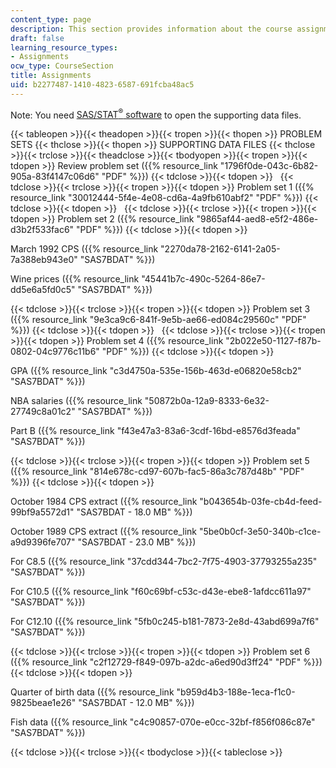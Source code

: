 ```yaml
---
content_type: page
description: This section provides information about the course assignments.
draft: false
learning_resource_types:
- Assignments
ocw_type: CourseSection
title: Assignments
uid: b2277487-1410-4823-6587-691fcba48ac5
---
```

Note: You need [SAS/STAT<sup>®</sup> software](https://www.sas.com/en_us/software/stat.html) to open the supporting data files.

{{< tableopen >}}{{< theadopen >}}{{< tropen >}}{{< thopen >}}
PROBLEM SETS
{{< thclose >}}{{< thopen >}}
SUPPORTING DATA FILES
{{< thclose >}}{{< trclose >}}{{< theadclose >}}{{< tbodyopen >}}{{< tropen >}}{{< tdopen >}}
Review problem set ({{% resource_link "1796f0de-043c-6b82-905a-83f4147c06d6" "PDF" %}})
{{< tdclose >}}{{< tdopen >}}
 
{{< tdclose >}}{{< trclose >}}{{< tropen >}}{{< tdopen >}}
Problem set 1 ({{% resource_link "30012444-5f4e-4e08-cd6a-4a9fb610abf2" "PDF" %}})
{{< tdclose >}}{{< tdopen >}}
 
{{< tdclose >}}{{< trclose >}}{{< tropen >}}{{< tdopen >}}
Problem set 2 ({{% resource_link "9865af44-aed8-e5f2-486e-d3b2f533fac6" "PDF" %}})
{{< tdclose >}}{{< tdopen >}}

March 1992 CPS ({{% resource_link "2270da78-2162-6141-2a05-7a388eb943e0" "SAS7BDAT" %}})

Wine prices ({{% resource_link "45441b7c-490c-5264-86e7-dd5e6a5fd0c5" "SAS7BDAT" %}})

{{< tdclose >}}{{< trclose >}}{{< tropen >}}{{< tdopen >}}
Problem set 3 ({{% resource_link "9e3ca9c6-841f-9e5b-ae66-ed084c29560c" "PDF" %}})
{{< tdclose >}}{{< tdopen >}}
 
{{< tdclose >}}{{< trclose >}}{{< tropen >}}{{< tdopen >}}
Problem set 4 ({{% resource_link "2b022e50-1127-f87b-0802-04c9776c11b6" "PDF" %}})
{{< tdclose >}}{{< tdopen >}}

GPA ({{% resource_link "c3d4750a-535e-156b-463d-e06820e58cb2" "SAS7BDAT" %}})

NBA salaries ({{% resource_link "50872b0a-12a9-8333-6e32-27749c8a01c2" "SAS7BDAT" %}})

Part B ({{% resource_link "f43e47a3-83a6-3cdf-16bd-e8576d3feada" "SAS7BDAT" %}})

{{< tdclose >}}{{< trclose >}}{{< tropen >}}{{< tdopen >}}
Problem set 5 ({{% resource_link "814e678c-cd97-607b-fac5-86a3c787d48b" "PDF" %}})
{{< tdclose >}}{{< tdopen >}}

October 1984 CPS extract ({{% resource_link "b043654b-03fe-cb4d-feed-99bf9a5572d1" "SAS7BDAT - 18.0 MB" %}})

October 1989 CPS extract ({{% resource_link "5be0b0cf-3e50-340b-c1ce-a9d9396fe707" "SAS7BDAT - 23.0 MB" %}})

For C8.5 ({{% resource_link "37cdd344-7bc2-7f75-4903-37793255a235" "SAS7BDAT" %}})

For C10.5 ({{% resource_link "f60c69bf-c53c-d43e-ebe8-1afdcc611a97" "SAS7BDAT" %}})

For C12.10 ({{% resource_link "5fb0c245-b181-7873-2e8d-43abd699a7f6" "SAS7BDAT" %}})

{{< tdclose >}}{{< trclose >}}{{< tropen >}}{{< tdopen >}}
Problem set 6 ({{% resource_link "c2f12729-f849-097b-a2dc-a6ed90d3ff24" "PDF" %}})
{{< tdclose >}}{{< tdopen >}}

Quarter of birth data ({{% resource_link "b959d4b3-188e-1eca-f1c0-9825beae1e26" "SAS7BDAT - 12.0 MB" %}})

Fish data ({{% resource_link "c4c90857-070e-e0cc-32bf-f856f086c87e" "SAS7BDAT" %}})

{{< tdclose >}}{{< trclose >}}{{< tbodyclose >}}{{< tableclose >}}